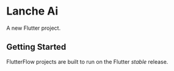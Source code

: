 # Lanche Ai

A new Flutter project.

## Getting Started

FlutterFlow projects are built to run on the Flutter _stable_ release.

